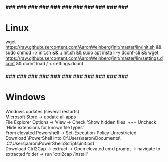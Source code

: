 ### ### ### ### ### ### ### ### ### ### ### ### ###
#                   Linux                         #

wget https://raw.githubusercontent.com/AaronWeinberg/init/master/lin/init.sh && sudo chmod +x init.sh && ./init.sh && sudo apt install -y dconf-cli && wget https://raw.githubusercontent.com/AaronWeinberg/init/master/lin/settings.dconf && dconf load / < settings.dconf


### ### ### ### ### ### ### ### ### ### ### ### ###
#                    Windows                      #

Windows updates (several restarts) \
Microsoft Store -> update all apps \
File Explorer Options -> View -> Check 'Show hidden files' +++ Uncheck 'Hide extensions for known file types' \
From elevated Powershell -> Set-Execution-Policy Unrestricted \
Download \PowerShell into C:\Users\aaron\Documents\ \
.C:\Users\aaron\PowerShell\Scripts\init.ps1 \
Download Ctrl2Cap -> extract -> Open elevated cmd prompt -> navigate to extracted folder -> run 'ctrl2cap /install'
